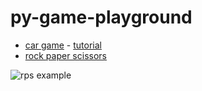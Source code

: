 # py-game-playground

- [car game](./car-game) - [tutorial](https://coderslegacy.com/python/python-pygame-tutorial/)
- [rock paper scissors](./rock-paper-scissors)

![rps example](./assets/rps.gif)
